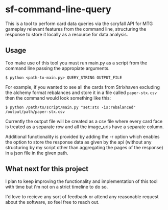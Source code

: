 # sf-command-line-query

This is a tool to perform card data queries via the scryfall API for MTG gameplay relevant features from the command line, structuring the response to store it locally as a resource for data analysis. 

## Usage

Too make use of this tool you must run main.py as a script from the command line passing the appropiate arguments.

```
$ python <path-to-main.py> QUERY_STRING OUTPUT_FILE
```

For example, if you wanted to see all the cards from Strixhaven excluding the alchemy format rebalances and store it in a file called `paper-stx.csv` then the command would look something like this:

```
$ python /path/to/script/main.py "set:stx -is:rebalanced" /output/path/paper-stx.csv
```

Currently the output file will be created as a csv file where every card face is treated as a separate row and all the image_uris have a separate column.

Additional functionality is provided by adding the -r option which enables the option to store the response data as given by the api (without any structuring by my script other than aggregating the pages of the response) in a json file in the given path. 

## What next for this project

I plan to keep improving the functionality and implementation of this tool with time but i'm not on a strict timeline to do so. 

I'd love to recieve any sort of feedback or attend any reasonable request about the software, so feel free to reach out. 
